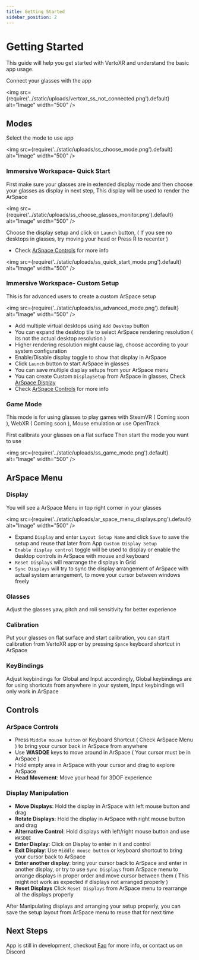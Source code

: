 ```yaml
---
title: Getting Started
sidebar_position: 2
---
```


# Getting Started

This guide will help you get started with VertoXR and understand the basic app usage.

Connect your glasses with the app

<img
src={require('../static/uploads/vertoxr_ss_not_connected.png').default}
alt="Image"
width="500"
/>

## Modes

Select the mode to use app

<img
src={require('../static/uploads/ss_choose_mode.png').default}
alt="Image"
width="500"
/>

### Immersive Workspace- Quick Start

First make sure your glasses are in extended display mode and then choose your glasses as display in next step,
This display will be used to render the ArSpace

<img
src={require('../static/uploads/ss_choose_glasses_monitor.png').default}
alt="Image"
width="500"
/>

Choose the display setup and click on `Launch` button, ( If you see no desktops in glasses, try moving your head or Press R to recenter )

- Check [ArSpace Controls](#controls) for more info

<img
src={require('../static/uploads/ss_quick_start_mode.png').default}
alt="Image"
width="500"
/>

### Immersive Workspace- Custom Setup

This is for advanced users to create a custom ArSpace setup

<img
src={require('../static/uploads/ss_advanced_mode.png').default}
alt="Image"
width="500"
/>

- Add multiple virtual desktops using `Add Desktop` button
- You can expand the desktop tile to select ArSpace rendering resolution ( its not the actual desktop resolution )
- Higher rendering resolution might cause lag, choose according to your system configuration
- Enable/Disable display toggle to show that display in ArSpace
- Click `Launch` button to start ArSpace in glasses
- You can save multiple display setups from your ArSpace menu
- You can create Custom `DisplaySetup` from ArSpace in glasses, Check [ArSpace Display](#display)
- Check [ArSpace Controls](#controls) for more info

### Game Mode

This mode is for using glasses to play games with SteamVR ( Coming soon ), WebXR ( Coming soon ), Mouse emulation or use OpenTrack

First calibrate your glasses on a flat surface
Then start the mode you want to use

<img
src={require('../static/uploads/ss_game_mode.png').default}
alt="Image"
width="500"
/>

## ArSpace Menu

### Display

You will see a ArSpace Menu in top right corner in your glasses

<img
src={require('../static/uploads/ar_space_menu_displays.png').default}
alt="Image"
width="500"
/>

- Expand `Display` and enter `Layout Setup Name` and click `Save` to save the setup and reuse that later from App `Custom Display Setup`
- `Enable display control` toggle will be used to display or enable the desktop controls in ArSpace with mouse and keyboard
- `Reset Displays` will rearrange the displays in Grid
- `Sync Displays` will try to sync the display arrangement of ArSpace with actual system arrangement, to move your cursor between windows freely

### Glasses

Adjust the glasses yaw, pitch and roll sensitivity for better experience

### Calibration

Put your glasses on flat surface and start calibration, you can start calibration from VertoXR app or by pressing `Space` keyboard shortcut in ArSpace

### KeyBindings

Adjust keybindings for Global and Input accordingly, Global keybindings are for using shortcuts from anywhere in your system, Input keybindings will only work in ArSpace

## Controls

### ArSpace Controls

- Press `Middle mouse button` or Keyboard Shortcut ( Check ArSpace Menu ) to bring your cursor back in ArSpace from anywhere
- Use **WASDQE** keys to move around in ArSpace ( Your cursor must be in ArSpace )
- Hold empty area in ArSpace with your cursor and drag to explore ArSpace
- **Head Movement**: Move your head for 3DOF experience

### Display Manipulation

- **Move Displays**: Hold the display in ArSpace with left mouse button and drag
- **Rotate Displays**: Hold the display in ArSpace with right mouse button and drag
- **Alternative Control**: Hold displays with left/right mouse button and use `WASDQE`
- **Enter Display**: Click on Display to enter in it and control
- **Exit Display**: Use `Middle mouse button` or keyboard shortcut to bring your cursor back to ArSpace
- **Enter another display**: bring your cursor back to ArSpace and enter in another display, or try to use `Sync Displays` from ArSpace menu to arrange displays in proper order and move cursor between them ( This might not work as expected if displays not arranged properly )
- **Reset Displays** Click `Reset Displays` from ArSpace menu to rearrange all the displays properly

After Manipulating displays and arranging your setup properly, you can save the setup layout from ArSpace menu to reuse that for next time

## Next Steps

App is still in development, checkout [Faq](/docs/faq.md) for more info, or contact us on Discord